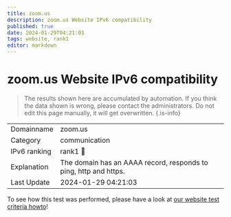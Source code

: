 ```yaml
---
title: zoom.us
description: zoom.us Website IPv6 compatibility
published: true
date: 2024-01-29T04:21:03
tags: website, rank1
editor: markdown
---
```


# zoom.us Website IPv6 compatibility

> The results shown here are accumulated by automation. If you think the data shown is wrong, please contact the administrators. 
> Do not edit this page manually, it will get overwritten.
{.is-info}


|   |   |
| - | - |
| Domainname | zoom.us
| Category | communication |
| IPv6 ranking | rank1 :1st_place_medal: |
| Explanation | The domain has an AAAA record, responds to ping, http and https. |
| Last Update | 2024-01-29 04:21:03 |

To see how this test was performed, please have a look at [our website test criteria howto](/howto/testcriteria/website)!

